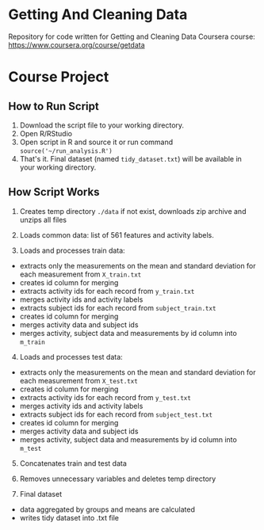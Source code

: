 Getting And Cleaning Data
===========================

Repository for code written for Getting and Cleaning Data Coursera course:
https://www.coursera.org/course/getdata

# Course Project

## How to Run Script
1. Download the script file to your working directory.
2. Open R/RStudio
3. Open script in R and source it or run command `source('~/run_analysis.R')`
4. That's it. Final dataset (named `tidy_dataset.txt`) will be available in your working directory. 

## How Script Works 
1) Creates temp directory `./data` if not exist, downloads zip archive and unzips all files

2) Loads common data: list of 561 features and activity labels.

3) Loads and processes train data:
- extracts only the measurements on the mean and standard deviation for each measurement from `X_train.txt`
- creates id column for merging
- extracts activity ids for each record from `y_train.txt`
- merges activity ids and activity labels
- extracts subject ids for each record from `subject_train.txt`
- creates id column for merging
- merges activity data and subject ids
- merges activity, subject data and measurements by id column into `m_train` 

4) Loads and processes test data:
- extracts only the measurements on the mean and standard deviation for each measurement from `X_test.txt`
- creates id column for merging
- extracts activity ids for each record from `y_test.txt`
- merges activity ids and activity labels
- extracts subject ids for each record from `subject_test.txt`
- creates id column for merging
- merges activity data and subject ids
- merges activity, subject data and measurements by id column into `m_test` 

5) Concatenates train and test data

6) Removes unnecessary variables and deletes temp directory

7) Final dataset
- data aggregated by groups and means are calculated
- writes tidy dataset into .txt file
